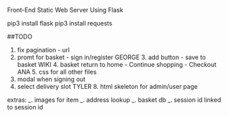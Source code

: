 Front-End Static Web Server Using Flask

pip3 install flask
pip3 install requests

##TODO

1.  fix pagination - url
2.  promt for basket - sign in/register
    GEORGE 3. add button - save to basket
    WIKI 4. basket return to home - Continue shopping - Checkout
    ANA 5. css for all other files
3.  modal when signing out
4.  select delivery slot
    TYLER 8. html skeleton for admin/user page

extras:
_. images for item
_. address lookup
_. basket db
_. session id linked to session id
